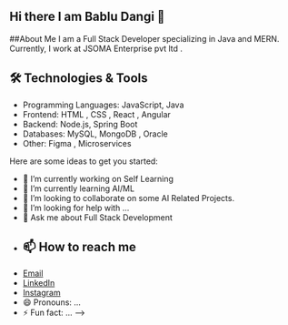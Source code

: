 ## Hi there I am Bablu Dangi 👋
##About Me
I am a Full Stack Developer specializing in Java and MERN. Currently, I work at JSOMA Enterprise pvt ltd .

## 🛠️ Technologies & Tools
- Programming Languages: JavaScript, Java
- Frontend: HTML , CSS , React , Angular 
- Backend: Node.js, Spring Boot 
- Databases: MySQL, MongoDB , Oracle 
- Other: Figma , Microservices

Here are some ideas to get you started:

- 🔭 I’m currently working on Self Learning 
- 🌱 I’m currently learning AI/ML
- 👯 I’m looking to collaborate on some AI Related Projects.
- 🤔 I’m looking for help with ...
- 💬 Ask me about Full Stack Development 
- ## 📫 How to reach me
- [Email](babludangi2000@gmail.com)
- [LinkedIn](https://www.linkedin.com/in/babludangi)
- [Instagram](https://www.instagram.com/bablu_patel__9788/)
- 😄 Pronouns: ...
- ⚡ Fun fact: ...
-->

